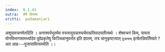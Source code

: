 ```yaml
---
index:  8.1.41
sutra:  शेषे विभाषा
vritti:  padamanjari
---
```


अशूयावचनमेतदिति । अनाश्वर्यभूतमेव वस्त्वसूयन्नाश्चर्यवत्प्रतिपादयतीत्यर्थः ।
शेषवचनं किम्, यावता योगविभागसामर्थ्यादेव पूर्वप्रकृतेषु किञ्चिन्नानुवर्त्तत इति ज्ञातम्, तत्र चानुकृष्टत्वात् `पूजायाम्` इत्येतन्निवर्तिष्यते ? अत आह---पूजायामित्यस्येति ।।

